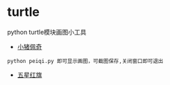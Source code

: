 # turtle
python turtle模块画图小工具

* [小猪佩奇](https://github.com/yi1873/turtle/blob/master/peiqi.py)
```
python peiqi.py 即可显示画图，可截图保存,关闭窗口即可退出
```
* [五星红旗](https://github.com/yi1873/turtle/blob/master/redFlag.py)
